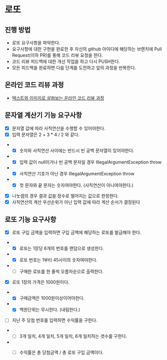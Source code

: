 # 로또
## 진행 방법
* 로또 요구사항을 파악한다.
* 요구사항에 대한 구현을 완료한 후 자신의 github 아이디에 해당하는 브랜치에 Pull Request(이하 PR)를 통해 코드 리뷰 요청을 한다.
* 코드 리뷰 피드백에 대한 개선 작업을 하고 다시 PUSH한다.
* 모든 피드백을 완료하면 다음 단계를 도전하고 앞의 과정을 반복한다.

## 온라인 코드 리뷰 과정
* [텍스트와 이미지로 살펴보는 온라인 코드 리뷰 과정](https://github.com/next-step/nextstep-docs/tree/master/codereview)

## 문자열 계산기 기능 요구사항
- [x] 문자열 값에 따라 사칙연산을 수행할 수 있어야한다.
- [x] 입력 문자열은 2 + 3 * 4 / 2 와 같다.
* - [x] 숫자와 사칙연산 사이에는 반드시 빈 공백 문자열이 있어야한다.
* - [x] 입력 값이 null이거나 빈 공백 문자일 경우 IllegalArgumentException throw
* - [x] 사칙연산 기호가 아닌 경우 IllegalArgumentException throw
* - [x] 첫 문자와 끝 문자는 숫자여야한다. (사칙연산이 아니여야한다.)
- [x] 나눗셈의 경우 결과 값을 정수로 떨어지는 값으로 한정한다.
- [x] 사칙연산의 계산 우선순위가 아닌 입력 값에 따라 계산 순서가 결정된다

## 로또 기능 요구사항
- [x] 로또 구입 금액을 입력하면 구입 금액에 해당하는 로또를 발급해야 한다.
- -[x] 로또는 1장당 6개의 번호를 랜덤으로 생성한다.
- -[x] 로또 번호는 1부터 45사이의 숫자여야한다.
- - [ ] 구매한 로또를 한 줄씩 오름차순으로 출력한다.
- [x] 로또 1장의 가격은 1000원이다.
- - [x] 구매금액은 1000원이상이어야한다.
- - [x] 백원단위는 무시한다. (내림한다.)
- [ ] 지난 주 당첨 번호를 입력하면 수익률을 구한다.
* - [ ] 3개 일치, 4개 일치, 5개 일치, 6개 일치하는 갯수를 구한다.
* - [ ] 수익률은 총 당첨금액 / 총 로또 구입 금액이다.

